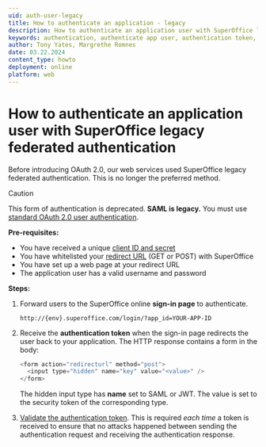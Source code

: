 ```yaml
---
uid: auth-user-legacy
title: How to authenticate an application - legacy
description: How to authenticate an application user with SuperOffice legacy federated authentication
keywords: authentication, authenticate app user, authentication token, SAML
author: Tony Yates, Margrethe Romnes
date: 03.22.2024
content_type: howto
deployment: online
platform: web
---
```


# How to authenticate an application user with SuperOffice legacy federated authentication

Before introducing OAuth 2.0, our web services used SuperOffice legacy federated authentication. This is no longer the preferred method.

> [!CAUTION]
> This form of authentication is deprecated. **SAML is legacy.** You must use [standard OAuth 2.0 user authentication][1].

**Pre-requisites:**

* You have received a unique [client ID and secret][2]
* You have whitelisted your [redirect URL][3] (GET or POST) with SuperOffice
* You have set up a web page at your redirect URL
* The application user has a valid username and password

**Steps:**

1. Forward users to the SuperOffice online **sign-in page** to authenticate.

    `http://{env}.superoffice.com/login/?app_id=YOUR-APP-ID`

2. Receive the **authentication token** when the sign-in page redirects the user back to your application. The HTTP response contains a form in the body:

    ```csharp
    <form action="redirecturl" method="post">
      <input type="hidden" name="key" value="<value>" />
    </form>
    ```

    The hidden input type has **name** set to SAML or JWT. The value is set to the security token of the corresponding type.

3. [Validate the authentication token][4]. This is required *each time* a token is received to ensure that no attacks happened between sending the authentication request and receiving the authentication response.

<!-- Referenced links -->
[1]: index.md
[2]: ../../../../developer-portal/getting-started/index.md#terminology
[3]: ../../../../developer-portal/create-app/config/redirects.md
[4]: ../validate-security-tokens.md
